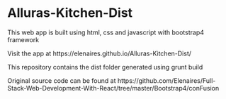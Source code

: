 # Alluras-Kitchen-Dist
<p> This web app is built using html, css and javascript with bootstrap4 framework </p>
<p> Visit the app at https://elenaires.github.io/Alluras-Kitchen-Dist/</p>
<p> This repository contains the dist folder generated using grunt build</p>
<p> Original source code can be found at https://github.com/Elenaires/Full-Stack-Web-Development-With-React/tree/master/Bootstrap4/conFusion</p>

